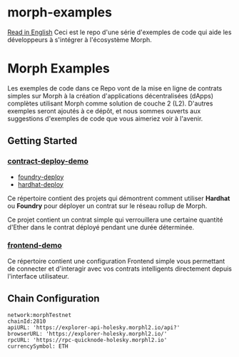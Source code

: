 # morph-examples
[Read in English](./README.md)
Ceci est le repo d'une série d'exemples de code qui aide les développeurs à s'intégrer à l'écosystème Morph.

<!-- 
[![Twitter Follow]()](https://twitter.com/Morphl2)
[![Discord](https://img.shields.io/discord/984015101017346058?color=%235865F2&label=Discord&logo=discord&logoColor=%23fff)](https://discord.gg/)
-->

# Morph Examples

Les exemples de code dans ce Repo vont de la mise en ligne de contrats simples sur Morph à la création d'applications décentralisées (dApps) complètes utilisant Morph comme solution de couche 2 (L2).
D'autres exemples seront ajoutés à ce dépôt, et nous sommes ouverts aux suggestions d'exemples de code que vous aimeriez voir à l'avenir.

## Getting Started

### [contract-deploy-demo](https://github.com/morph-l2/morph-examples/tree/main/contract-deployment-demos)
* [foundry-deploy](https://github.com/varun-doshi/morph-examples/tree/main/contract-deployment-demos/foundry-demo)
* [hardhat-deploy](https://github.com/varun-doshi/morph-examples/tree/main/contract-deployment-demos/hardhat-demo)

Ce répertoire contient des projets qui démontrent comment utiliser **Hardhat** ou **Foundry** pour déployer un contrat sur le réseau rollup de Morph.

Ce projet contient un contrat simple qui verrouillera une certaine quantité d'Ether dans le contrat déployé pendant une durée déterminée.


### [frontend-demo](https://github.com/varun-doshi/morph-examples/tree/main/frontend_examples/nextjs_wagmi_template)
Ce répertoire contient une configuration Frontend simple vous permettant de connecter et d'interagir avec vos contrats intelligents directement depuis l'interface utilisateur.
<!--

## Miscellaneous

### [create2-demo](https://github.com/morphl2/morph-examples/tree/main/contract-deploy-demo)

This project demonstrates how to use the `create2` opcode and tests it across various networks.

### [gas-estimation-demo](https://github.com/morphl2/morph-examples/tree/main/contract-deploy-demo)

This project demonstrates how to use estimate gas on Morph

-->

## Chain Configuration

```
network:morphTestnet
chainId:2810
apiURL: 'https://explorer-api-holesky.morphl2.io/api?'
browserURL: 'https://explorer-holesky.morphl2.io/'
rpcURL: 'https://rpc-quicknode-holesky.morphl2.io'
currencySymbol: ETH
```
